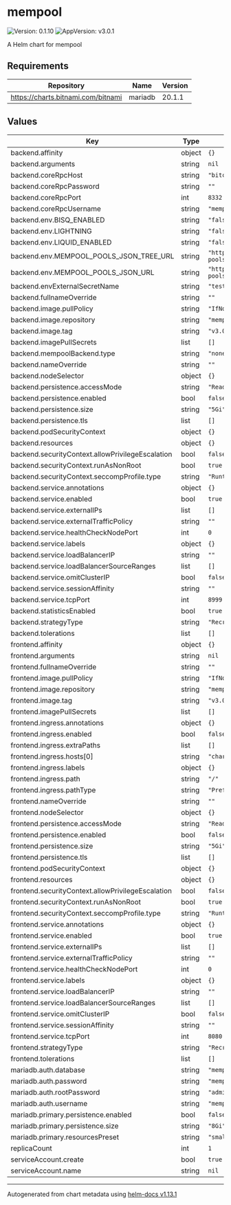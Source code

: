 # mempool

![Version: 0.1.10](https://img.shields.io/badge/Version-0.1.10-informational?style=flat-square) ![AppVersion: v3.0.1](https://img.shields.io/badge/AppVersion-v3.0.1-informational?style=flat-square)

A Helm chart for mempool

## Requirements

| Repository | Name | Version |
|------------|------|---------|
| https://charts.bitnami.com/bitnami | mariadb | 20.1.1 |

## Values

| Key | Type | Default | Description |
|-----|------|---------|-------------|
| backend.affinity | object | `{}` |  |
| backend.arguments | string | `nil` |  |
| backend.coreRpcHost | string | `"bitcoind"` |  |
| backend.coreRpcPassword | string | `""` |  |
| backend.coreRpcPort | int | `8332` |  |
| backend.coreRpcUsername | string | `"mempool"` |  |
| backend.env.BISQ_ENABLED | string | `"false"` |  |
| backend.env.LIGHTNING | string | `"false"` |  |
| backend.env.LIQUID_ENABLED | string | `"false"` |  |
| backend.env.MEMPOOL_POOLS_JSON_TREE_URL | string | `"https://api.github.com/repos/mempool/mining-pools/git/trees/master"` |  |
| backend.env.MEMPOOL_POOLS_JSON_URL | string | `"https://raw.githubusercontent.com/mempool/mining-pools/master/pools-v2.json"` |  |
| backend.envExternalSecretName | string | `"test"` |  |
| backend.fullnameOverride | string | `""` |  |
| backend.image.pullPolicy | string | `"IfNotPresent"` |  |
| backend.image.repository | string | `"mempool/backend"` |  |
| backend.image.tag | string | `"v3.0.1"` |  |
| backend.imagePullSecrets | list | `[]` |  |
| backend.mempoolBackend.type | string | `"none"` |  |
| backend.nameOverride | string | `""` |  |
| backend.nodeSelector | object | `{}` |  |
| backend.persistence.accessMode | string | `"ReadWriteOnce"` |  |
| backend.persistence.enabled | bool | `false` |  |
| backend.persistence.size | string | `"5Gi"` |  |
| backend.persistence.tls | list | `[]` |  |
| backend.podSecurityContext | object | `{}` |  |
| backend.resources | object | `{}` |  |
| backend.securityContext.allowPrivilegeEscalation | bool | `false` |  |
| backend.securityContext.runAsNonRoot | bool | `true` |  |
| backend.securityContext.seccompProfile.type | string | `"RuntimeDefault"` |  |
| backend.service.annotations | object | `{}` |  |
| backend.service.enabled | bool | `true` |  |
| backend.service.externalIPs | list | `[]` |  |
| backend.service.externalTrafficPolicy | string | `""` |  |
| backend.service.healthCheckNodePort | int | `0` |  |
| backend.service.labels | object | `{}` |  |
| backend.service.loadBalancerIP | string | `""` |  |
| backend.service.loadBalancerSourceRanges | list | `[]` |  |
| backend.service.omitClusterIP | bool | `false` |  |
| backend.service.sessionAffinity | string | `""` |  |
| backend.service.tcpPort | int | `8999` |  |
| backend.statisticsEnabled | bool | `true` |  |
| backend.strategyType | string | `"Recreate"` |  |
| backend.tolerations | list | `[]` |  |
| frontend.affinity | object | `{}` |  |
| frontend.arguments | string | `nil` |  |
| frontend.fullnameOverride | string | `""` |  |
| frontend.image.pullPolicy | string | `"IfNotPresent"` |  |
| frontend.image.repository | string | `"mempool/frontend"` |  |
| frontend.image.tag | string | `"v3.0.1"` |  |
| frontend.imagePullSecrets | list | `[]` |  |
| frontend.ingress.annotations | object | `{}` |  |
| frontend.ingress.enabled | bool | `false` |  |
| frontend.ingress.extraPaths | list | `[]` |  |
| frontend.ingress.hosts[0] | string | `"chart-example.local"` |  |
| frontend.ingress.labels | object | `{}` |  |
| frontend.ingress.path | string | `"/"` |  |
| frontend.ingress.pathType | string | `"Prefix"` |  |
| frontend.nameOverride | string | `""` |  |
| frontend.nodeSelector | object | `{}` |  |
| frontend.persistence.accessMode | string | `"ReadWriteOnce"` |  |
| frontend.persistence.enabled | bool | `false` |  |
| frontend.persistence.size | string | `"5Gi"` |  |
| frontend.persistence.tls | list | `[]` |  |
| frontend.podSecurityContext | object | `{}` |  |
| frontend.resources | object | `{}` |  |
| frontend.securityContext.allowPrivilegeEscalation | bool | `false` |  |
| frontend.securityContext.runAsNonRoot | bool | `true` |  |
| frontend.securityContext.seccompProfile.type | string | `"RuntimeDefault"` |  |
| frontend.service.annotations | object | `{}` |  |
| frontend.service.enabled | bool | `true` |  |
| frontend.service.externalIPs | list | `[]` |  |
| frontend.service.externalTrafficPolicy | string | `""` |  |
| frontend.service.healthCheckNodePort | int | `0` |  |
| frontend.service.labels | object | `{}` |  |
| frontend.service.loadBalancerIP | string | `""` |  |
| frontend.service.loadBalancerSourceRanges | list | `[]` |  |
| frontend.service.omitClusterIP | bool | `false` |  |
| frontend.service.sessionAffinity | string | `""` |  |
| frontend.service.tcpPort | int | `8080` |  |
| frontend.strategyType | string | `"Recreate"` |  |
| frontend.tolerations | list | `[]` |  |
| mariadb.auth.database | string | `"mempool"` |  |
| mariadb.auth.password | string | `"mempool"` |  |
| mariadb.auth.rootPassword | string | `"admin"` |  |
| mariadb.auth.username | string | `"mempool"` |  |
| mariadb.primary.persistence.enabled | bool | `false` |  |
| mariadb.primary.persistence.size | string | `"8Gi"` |  |
| mariadb.primary.resourcesPreset | string | `"small"` |  |
| replicaCount | int | `1` |  |
| serviceAccount.create | bool | `true` |  |
| serviceAccount.name | string | `nil` |  |

----------------------------------------------
Autogenerated from chart metadata using [helm-docs v1.13.1](https://github.com/norwoodj/helm-docs/releases/v1.13.1)
